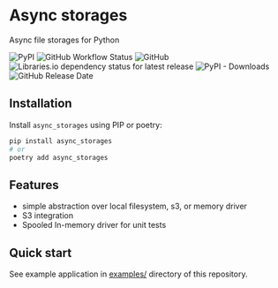 # Async storages

Async file storages for Python

![PyPI](https://img.shields.io/pypi/v/async_storages)
![GitHub Workflow Status](https://img.shields.io/github/workflow/status/alex-oleshkevich/async_storages/Lint)
![GitHub](https://img.shields.io/github/license/alex-oleshkevich/async_storages)
![Libraries.io dependency status for latest release](https://img.shields.io/librariesio/release/pypi/async_storages)
![PyPI - Downloads](https://img.shields.io/pypi/dm/async_storages)
![GitHub Release Date](https://img.shields.io/github/release-date/alex-oleshkevich/async_storages)

## Installation

Install `async_storages` using PIP or poetry:

```bash
pip install async_storages
# or
poetry add async_storages
```

## Features

- simple abstraction over local filesystem, s3, or memory driver
- S3 integration
- Spooled In-memory driver for unit tests

## Quick start

See example application in [examples/](examples/) directory of this repository.
